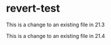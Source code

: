 # revert-test

This is a change to an existing file in 21.3

This is a change to an existing file in 21.4